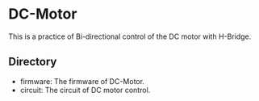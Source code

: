 # DC-Motor

This is a practice of Bi-directional control of the DC motor with H-Bridge.

## Directory

* firmware: The firmware of DC-Motor.
* circuit: The circuit of DC motor control.
